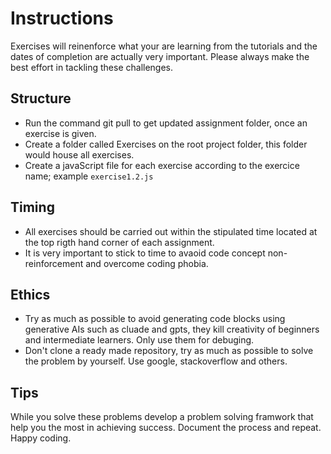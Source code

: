 # Instructions

Exercises will reinenforce what your are learning from the tutorials and the dates of completion are actually very important.
Please always make the best effort in tackling these challenges.

## Structure

- Run the command git pull to get updated assignment folder, once an exercise is given.
- Create a folder called Exercises on the root project folder, this folder would house all exercises.
- Create a javaScript file for each exercise according to the exercice name; example `exercise1.2.js`

## Timing

- All exercises should be carried out within the stipulated time located at the top rigth hand corner of each assignment.
- It is very important to stick to time to avaoid code concept non-reinforcement and overcome coding phobia.

## Ethics

- Try as much as possible to avoid generating code blocks using generative AIs such as cluade and gpts, they kill creativity of beginners and intermediate learners. Only use them for debuging.
- Don't clone a ready made repository, try as much as possible to solve the problem by yourself. Use google, stackoverflow and others.

## Tips

While you solve these problems develop a problem solving framwork that help you the most in achieving success. Document the process and repeat. Happy coding.
